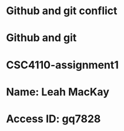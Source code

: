 # Github and git conflict
# Github and git
# CSC4110-assignment1
# Name: Leah MacKay
# Access ID: gq7828
